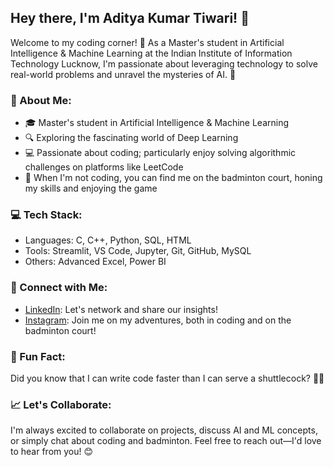 ## Hey there, I'm Aditya Kumar Tiwari! 👋

Welcome to my coding corner! 🚀 As a Master's student in Artificial Intelligence & Machine Learning at the Indian Institute of Information Technology Lucknow, I'm passionate about leveraging technology to solve real-world problems and unravel the mysteries of AI. 🤖

### 🌱 About Me:
- 🎓 Master's student in Artificial Intelligence & Machine Learning
- 🔍 Exploring the fascinating world of Deep Learning
- 💻 Passionate about coding; particularly enjoy solving algorithmic challenges on platforms like LeetCode
- 🏸 When I'm not coding, you can find me on the badminton court, honing my skills and enjoying the game


### 💻 Tech Stack:
- Languages: C, C++, Python, SQL, HTML
- Tools: Streamlit, VS Code, Jupyter, Git, GitHub, MySQL
- Others: Advanced Excel, Power BI

### 🤝 Connect with Me:
- [LinkedIn](https://www.linkedin.com/in/aditya-kumar-tiwari-a787-levi-eren/): Let's network and share our insights!
- [Instagram](https://www.instagram.com/_aadi_anant/): Join me on my adventures, both in coding and on the badminton court!

### 🚀 Fun Fact:
Did you know that I can write code faster than I can serve a shuttlecock? 🏸💨

### 📈 Let's Collaborate:
I'm always excited to collaborate on projects, discuss AI and ML concepts, or simply chat about coding and badminton. Feel free to reach out—I'd love to hear from you! 😊
